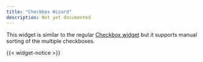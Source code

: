```yaml
---
title: "Checkbox Wizard"
description: Not yet documented
---
```


This widget is similar to the regular [Checkbox widget](/reference/widgets/checkbox) but it supports manual sorting of the multiple 
checkboxes.

{{< widget-notice >}}
